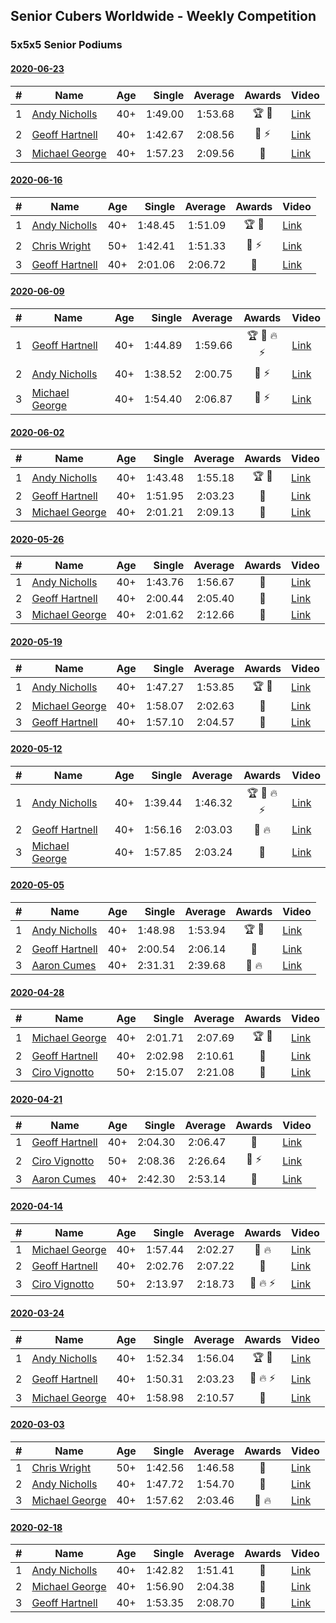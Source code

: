 ## Senior Cubers Worldwide - Weekly Competition
### 5x5x5 Senior Podiums
#### [2020-06-23](2020-06-23.md)

| # | Name | Age | Single | Average | Awards | Video |
| :--: | -- | :--: | --: | --: | :--: | -- |
| 1 | [Andy Nicholls](../../persons/andy_nicholls.md) | 40+ | 1:49.00 | 1:53.68 | 🏆 🥇 | [Link](https://www.facebook.com/events/268636114456043/permalink/280096353310019/) |
| 2 | [Geoff Hartnell](../../persons/geoff_hartnell.md) | 40+ | 1:42.67 | 2:08.56 | 🥈 ⚡ | [Link](https://www.facebook.com/events/268636114456043/permalink/270237950962526/) |
| 3 | [Michael George](../../persons/michael_george.md) | 40+ | 1:57.23 | 2:09.56 | 🥉 | [Link](https://www.facebook.com/events/268636114456043/permalink/281284263191228/) |

#### [2020-06-16](2020-06-16.md)

| # | Name | Age | Single | Average | Awards | Video |
| :--: | -- | :--: | --: | --: | :--: | -- |
| 1 | [Andy Nicholls](../../persons/andy_nicholls.md) | 40+ | 1:48.45 | 1:51.09 | 🏆 🥇 | [Link](https://www.facebook.com/events/256188575607890/permalink/258505805376167/) |
| 2 | [Chris Wright](../../persons/chris_wright.md) | 50+ | 1:42.41 | 1:51.33 | 🥈 ⚡ | [Link](https://www.facebook.com/events/256188575607890/permalink/257123418847739/) |
| 3 | [Geoff Hartnell](../../persons/geoff_hartnell.md) | 40+ | 2:01.06 | 2:06.72 | 🥉 | [Link](https://www.facebook.com/events/256188575607890/permalink/257650645461683/) |

#### [2020-06-09](2020-06-09.md)

| # | Name | Age | Single | Average | Awards | Video |
| :--: | -- | :--: | --: | --: | :--: | -- |
| 1 | [Geoff Hartnell](../../persons/geoff_hartnell.md) | 40+ | 1:44.89 | 1:59.66 | 🏆 🥇 🔥 ⚡ | [Link](https://www.facebook.com/events/1130228284009045/permalink/1131991020499438/) |
| 2 | [Andy Nicholls](../../persons/andy_nicholls.md) | 40+ | 1:38.52 | 2:00.75 | 🥈 ⚡ | [Link](https://www.facebook.com/events/1130228284009045/permalink/1131119780586562/) |
| 3 | [Michael George](../../persons/michael_george.md) | 40+ | 1:54.40 | 2:06.87 | 🥉 ⚡ | [Link](https://www.facebook.com/events/1130228284009045/permalink/1135087346856472/) |

#### [2020-06-02](2020-06-02.md)

| # | Name | Age | Single | Average | Awards | Video |
| :--: | -- | :--: | --: | --: | :--: | -- |
| 1 | [Andy Nicholls](../../persons/andy_nicholls.md) | 40+ | 1:43.48 | 1:55.18 | 🏆 🥇 | [Link](https://www.facebook.com/events/573401076937046/permalink/573751206902033/) |
| 2 | [Geoff Hartnell](../../persons/geoff_hartnell.md) | 40+ | 1:51.95 | 2:03.23 | 🥈 | [Link](https://www.facebook.com/events/573401076937046/permalink/575080210102466/) |
| 3 | [Michael George](../../persons/michael_george.md) | 40+ | 2:01.21 | 2:09.13 | 🥉 | [Link](https://www.facebook.com/events/573401076937046/permalink/575258266751327/) |

#### [2020-05-26](2020-05-26.md)

| # | Name | Age | Single | Average | Awards | Video |
| :--: | -- | :--: | --: | --: | :--: | -- |
| 1 | [Andy Nicholls](../../persons/andy_nicholls.md) | 40+ | 1:43.76 | 1:56.67 | 🥇 | [Link](https://www.facebook.com/events/637852836799991/permalink/639280209990587/) |
| 2 | [Geoff Hartnell](../../persons/geoff_hartnell.md) | 40+ | 2:00.44 | 2:05.40 | 🥈 | [Link](https://www.facebook.com/events/637852836799991/permalink/639012983350643/) |
| 3 | [Michael George](../../persons/michael_george.md) | 40+ | 2:01.62 | 2:12.66 | 🥉 | [Link](https://www.facebook.com/events/637852836799991/permalink/641058739812734/) |

#### [2020-05-19](2020-05-19.md)

| # | Name | Age | Single | Average | Awards | Video |
| :--: | -- | :--: | --: | --: | :--: | -- |
| 1 | [Andy Nicholls](../../persons/andy_nicholls.md) | 40+ | 1:47.27 | 1:53.85 | 🏆 🥇 | [Link](https://www.facebook.com/events/201300894172579/permalink/202113550757980/) |
| 2 | [Michael George](../../persons/michael_george.md) | 40+ | 1:58.07 | 2:02.63 | 🥈 | [Link](https://www.facebook.com/events/201300894172579/permalink/202491050720230/) |
| 3 | [Geoff Hartnell](../../persons/geoff_hartnell.md) | 40+ | 1:57.10 | 2:04.57 | 🥉 | [Link](https://www.facebook.com/events/201300894172579/permalink/202443604058308/) |

#### [2020-05-12](2020-05-12.md)

| # | Name | Age | Single | Average | Awards | Video |
| :--: | -- | :--: | --: | --: | :--: | -- |
| 1 | [Andy Nicholls](../../persons/andy_nicholls.md) | 40+ | 1:39.44 | 1:46.32 | 🏆 🥇 🔥 ⚡ | [Link](https://www.facebook.com/events/276138643524223/permalink/276779116793509/) |
| 2 | [Geoff Hartnell](../../persons/geoff_hartnell.md) | 40+ | 1:56.16 | 2:03.03 | 🥈 🔥 | [Link](https://www.facebook.com/events/276138643524223/permalink/277677353370352/) |
| 3 | [Michael George](../../persons/michael_george.md) | 40+ | 1:57.85 | 2:03.24 | 🥉 | [Link](https://www.facebook.com/events/276138643524223/permalink/280314056440015/) |

#### [2020-05-05](2020-05-05.md)

| # | Name | Age | Single | Average | Awards | Video |
| :--: | -- | :--: | --: | --: | :--: | -- |
| 1 | [Andy Nicholls](../../persons/andy_nicholls.md) | 40+ | 1:48.98 | 1:53.94 | 🏆 🥇 | [Link](https://www.facebook.com/events/557526585195168/permalink/558596165088210/) |
| 2 | [Geoff Hartnell](../../persons/geoff_hartnell.md) | 40+ | 2:00.54 | 2:06.14 | 🥈 | [Link](https://www.facebook.com/events/557526585195168/permalink/559113201703173/) |
| 3 | [Aaron Cumes](../../persons/aaron_cumes.md) | 40+ | 2:31.31 | 2:39.68 | 🥉 🔥 | [Link](https://www.facebook.com/events/557526585195168/permalink/558964438384716/) |

#### [2020-04-28](2020-04-28.md)

| # | Name | Age | Single | Average | Awards | Video |
| :--: | -- | :--: | --: | --: | :--: | -- |
| 1 | [Michael George](../../persons/michael_george.md) | 40+ | 2:01.71 | 2:07.69 | 🏆 🥇 | [Link](https://www.facebook.com/events/543220986391837/permalink/545736689473600/) |
| 2 | [Geoff Hartnell](../../persons/geoff_hartnell.md) | 40+ | 2:02.98 | 2:10.61 | 🥈 | [Link](https://www.facebook.com/events/543220986391837/permalink/546335199413749/) |
| 3 | [Ciro Vignotto](../../persons/ciro_vignotto.md) | 50+ | 2:15.07 | 2:21.08 | 🥉 | [Link](https://www.facebook.com/events/543220986391837/permalink/543799589667310/) |

#### [2020-04-21](2020-04-21.md)

| # | Name | Age | Single | Average | Awards | Video |
| :--: | -- | :--: | --: | --: | :--: | -- |
| 1 | [Geoff Hartnell](../../persons/geoff_hartnell.md) | 40+ | 2:04.30 | 2:06.47 | 🥇 | [Link](https://www.facebook.com/events/538096063773916/permalink/542682863315236/) |
| 2 | [Ciro Vignotto](../../persons/ciro_vignotto.md) | 50+ | 2:08.36 | 2:26.64 | 🥈 ⚡ | [Link](https://www.facebook.com/ciro.vignotto/videos/10221784538578284/) |
| 3 | [Aaron Cumes](../../persons/aaron_cumes.md) | 40+ | 2:42.30 | 2:53.14 | 🥉 | [Link](https://www.facebook.com/events/538096063773916/permalink/539523343631188/) |

#### [2020-04-14](2020-04-14.md)

| # | Name | Age | Single | Average | Awards | Video |
| :--: | -- | :--: | --: | --: | :--: | -- |
| 1 | [Michael George](../../persons/michael_george.md) | 40+ | 1:57.44 | 2:02.27 | 🥇 🔥 | [Link](https://www.facebook.com/events/1400953806773430/permalink/1402162106652600/) |
| 2 | [Geoff Hartnell](../../persons/geoff_hartnell.md) | 40+ | 2:02.76 | 2:07.22 | 🥈 | [Link](https://www.facebook.com/events/1400953806773430/permalink/1403512099850934/) |
| 3 | [Ciro Vignotto](../../persons/ciro_vignotto.md) | 50+ | 2:13.97 | 2:18.73 | 🥉 🔥 ⚡ | [Link](https://www.facebook.com/events/1400953806773430/permalink/1402097503325727/) |

#### [2020-03-24](2020-03-24.md)

| # | Name | Age | Single | Average | Awards | Video |
| :--: | -- | :--: | --: | --: | :--: | -- |
| 1 | [Andy Nicholls](../../persons/andy_nicholls.md) | 40+ | 1:52.34 | 1:56.04 | 🏆 🥇 | [Link](https://www.facebook.com/events/5078365835514885/permalink/5098987150119420/) |
| 2 | [Geoff Hartnell](../../persons/geoff_hartnell.md) | 40+ | 1:50.31 | 2:03.23 | 🥈 🔥 ⚡ | [Link](https://www.facebook.com/events/5078365835514885/permalink/5101262129891922/) |
| 3 | [Michael George](../../persons/michael_george.md) | 40+ | 1:58.98 | 2:10.57 | 🥉 | [Link](https://www.facebook.com/events/5078365835514885/permalink/5095441573807311/) |

#### [2020-03-03](2020-03-03.md)

| # | Name | Age | Single | Average | Awards | Video |
| :--: | -- | :--: | --: | --: | :--: | -- |
| 1 | [Chris Wright](../../persons/chris_wright.md) | 50+ | 1:42.56 | 1:46.58 | 🥇 | [Link](https://www.facebook.com/events/2637344919882558/permalink/2639952702955113/) |
| 2 | [Andy Nicholls](../../persons/andy_nicholls.md) | 40+ | 1:47.72 | 1:54.70 | 🥈 | [Link](https://www.facebook.com/events/2637344919882558/permalink/2639058019711248/) |
| 3 | [Michael George](../../persons/michael_george.md) | 40+ | 1:57.62 | 2:03.46 | 🥉 🔥 | [Link](https://www.facebook.com/events/2637344919882558/permalink/2639967129620337/) |

#### [2020-02-18](2020-02-18.md)

| # | Name | Age | Single | Average | Awards | Video |
| :--: | -- | :--: | --: | --: | :--: | -- |
| 1 | [Andy Nicholls](../../persons/andy_nicholls.md) | 40+ | 1:42.82 | 1:51.41 | 🥇 | [Link](https://www.facebook.com/events/538921670053895/permalink/539067020039360/) |
| 2 | [Michael George](../../persons/michael_george.md) | 40+ | 1:56.90 | 2:04.38 | 🥈 | [Link](https://www.facebook.com/events/538921670053895/permalink/539655733313822/) |
| 3 | [Geoff Hartnell](../../persons/geoff_hartnell.md) | 40+ | 1:53.35 | 2:08.70 | 🥉 | [Link](https://www.facebook.com/events/538921670053895/permalink/540734073205988/) |


<!-- Global site tag (gtag.js) - Google Analytics -->
<script async src="https://www.googletagmanager.com/gtag/js?id=UA-86348435-3"></script>
<script>window.dataLayer = window.dataLayer || []; function gtag() {dataLayer.push(arguments);} gtag('js', new Date()); gtag('config', 'UA-86348435-3');</script>
